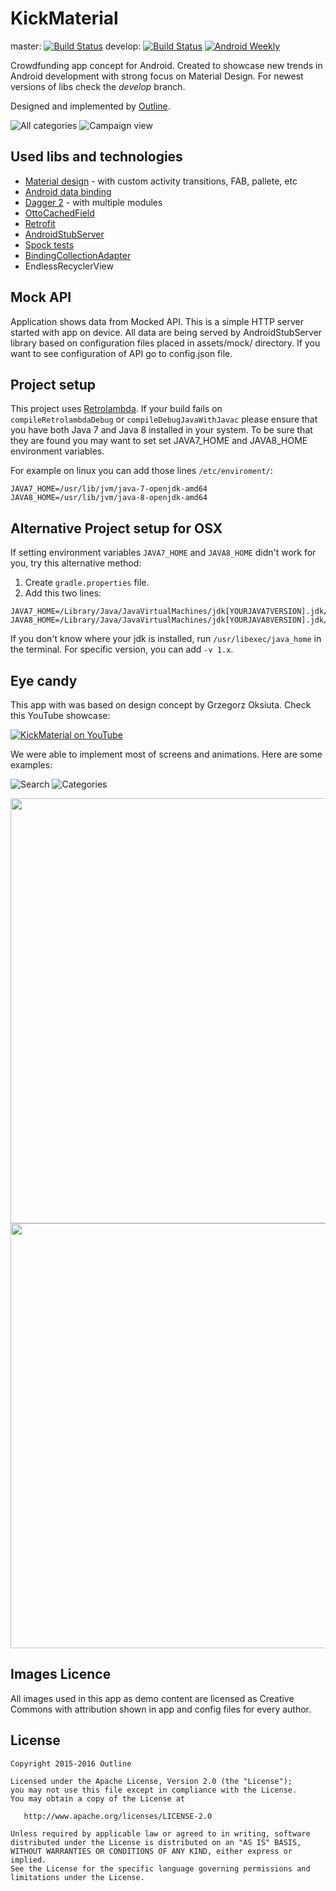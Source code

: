 # KickMaterial
 master:  [![Build Status](https://travis-ci.org/byoutline/kickmaterial.svg?branch=master)](https://travis-ci.org/byoutline/kickmaterial)
 develop: [![Build Status](https://travis-ci.org/byoutline/kickmaterial.svg?branch=develop)](https://travis-ci.org/byoutline/kickmaterial)
 [![Android Weekly](https://img.shields.io/badge/Android%20Weekly-%23193-brightgreen.svg)](http://androidweekly.net/issues/issue-193)

Crowdfunding app concept for Android. Created to showcase new trends in Android development with strong focus on Material Design.
For newest versions of libs check the *develop* branch.

Designed and implemented by [Outline](http://byoutline.com).

![All categories](screenshots/1_small.png)
![Campaign view](screenshots/4_small.png)



## Used libs and technologies
* [Material design](https://design.google.com/) - with custom activity transitions, FAB, pallete, etc
* [Android data binding](https://developer.android.com/tools/data-binding/guide.html)
* [Dagger 2](https://google.github.io/dagger/) - with multiple modules
* [OttoCachedField](https://github.com/byoutline/OttoCachedField)
* [Retrofit](https://square.github.io/retrofit/)
* [AndroidStubServer](https://github.com/byoutline/AndroidStubServer)
* [Spock tests](http://spockframework.org/)
* [BindingCollectionAdapter](https://github.com/evant/binding-collection-adapter/)
* EndlessRecyclerView

## Mock API
Application shows data from Mocked API. This is a simple HTTP server started with app on device.
All data are being served by AndroidStubServer library based on configuration files placed in assets/mock/ directory. If you want to see configuration of API go to config.json file.

## Project setup
This project uses [Retrolambda](https://github.com/orfjackal/retrolambda).
If your build fails on `compileRetrolambdaDebug` or `compileDebugJavaWithJavac`
please ensure that you have both Java 7 and Java 8 installed in your system. To be
sure that they are found you may want to set set JAVA7_HOME and JAVA8_HOME
environment variables.

For example on linux you can add those lines `/etc/enviroment/`:
```
JAVA7_HOME=/usr/lib/jvm/java-7-openjdk-amd64
JAVA8_HOME=/usr/lib/jvm/java-8-openjdk-amd64
```

## Alternative Project setup for OSX
If setting environment variables `JAVA7_HOME` and `JAVA8_HOME` didn't work for you, try this alternative method:

1. Create `gradle.properties` file.
2. Add this two lines:
```
JAVA7_HOME=/Library/Java/JavaVirtualMachines/jdk[YOURJAVA7VERSION].jdk/Contents/Home
JAVA8_HOME=/Library/Java/JavaVirtualMachines/jdk[YOURJAVA8VERSION].jdk/Contents/Home
```

If you don't know where your jdk is installed, run `/usr/libexec/java_home` in the terminal. For specific version, you can add `-v 1.x`.

## Eye candy

This app with was based on design concept by Grzegorz Oksiuta. Check this YouTube showcase:

[![KickMaterial on YouTube](screenshots/video.png)](https://www.youtube.com/watch?v=du4Rzdd4uTY)

We were able to implement most of screens and animations. Here are some examples:

![Search](screenshots/5_small.png)
![Categories](screenshots/2_small.png)

<img src="screenshots/project_anim.gif" width="680">
<img src="screenshots/categories_anim.gif" width="680">


## Images Licence
All images used in this app as demo content are licensed as Creative Commons with attribution shown in app and config files for every author.

License
--------

    Copyright 2015-2016 Outline

    Licensed under the Apache License, Version 2.0 (the "License");
    you may not use this file except in compliance with the License.
    You may obtain a copy of the License at

       http://www.apache.org/licenses/LICENSE-2.0

    Unless required by applicable law or agreed to in writing, software
    distributed under the License is distributed on an "AS IS" BASIS,
    WITHOUT WARRANTIES OR CONDITIONS OF ANY KIND, either express or implied.
    See the License for the specific language governing permissions and
    limitations under the License.
